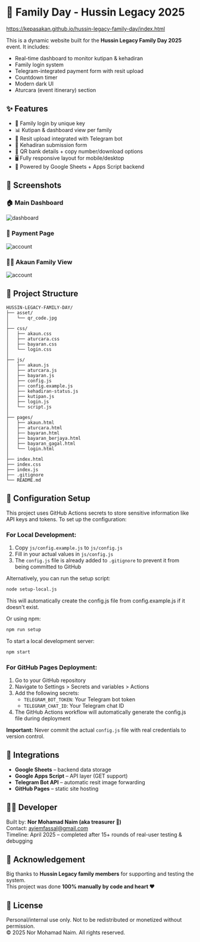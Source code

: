 # 🏡 Family Day - Hussin Legacy 2025

https://kepasakan.github.io/hussin-legacy-family-day/index.html

This is a dynamic website built for the **Hussin Legacy Family Day 2025** event. It includes:

- Real-time dashboard to monitor kutipan & kehadiran
- Family login system
- Telegram-integrated payment form with resit upload
- Countdown timer
- Modern dark UI
- Aturcara (event itinerary) section

## ✨ Features

- 🔐 Family login by unique key
- 📊 Kutipan & dashboard view per family
- 🧾 Resit upload integrated with Telegram bot
- 📅 Kehadiran submission form
- 📸 QR bank details + copy number/download options
- 🖥️ Fully responsive layout for mobile/desktop
- 🧩 Powered by Google Sheets + Apps Script backend

## 📸 Screenshots

### 🏠 Main Dashboard
![dashboard](asset/dashboard.PNG)

### 🧾 Payment Page
![account](asset/payment.PNG)

### 🧑‍💼 Akaun Family View
![account](asset/account.PNG)

## 📁 Project Structure

```plaintext
HUSSIN-LEGACY-FAMILY-DAY/
├── asset/
│   └── qr_code.jpg
│
├── css/
│   ├── akaun.css
│   ├── aturcara.css
│   ├── bayaran.css
│   └── login.css
│
├── js/
│   ├── akaun.js
│   ├── aturcara.js
│   ├── bayaran.js
│   ├── config.js
│   ├── config.example.js
│   ├── kehadiran-status.js
│   ├── kutipan.js
│   ├── login.js
│   └── script.js
│
├── pages/
│   ├── akaun.html
│   ├── aturcara.html
│   ├── bayaran.html
│   ├── bayaran_berjaya.html
│   ├── bayaran_gagal.html
│   └── login.html
│
├── index.html
├── index.css
├── index.js
├── .gitignore
└── README.md
```

## 🔐 Configuration Setup

This project uses GitHub Actions secrets to store sensitive information like API keys and tokens. To set up the configuration:

### For Local Development:
1. Copy `js/config.example.js` to `js/config.js`
2. Fill in your actual values in `js/config.js`
3. The `config.js` file is already added to `.gitignore` to prevent it from being committed to GitHub

Alternatively, you can run the setup script:
```bash
node setup-local.js
```
This will automatically create the config.js file from config.example.js if it doesn't exist.

Or using npm:
```bash
npm run setup
```

To start a local development server:
```bash
npm start
```

### For GitHub Pages Deployment:
1. Go to your GitHub repository
2. Navigate to Settings > Secrets and variables > Actions
3. Add the following secrets:
   - `TELEGRAM_BOT_TOKEN`: Your Telegram bot token
   - `TELEGRAM_CHAT_ID`: Your Telegram chat ID
4. The GitHub Actions workflow will automatically generate the config.js file during deployment

**Important:** Never commit the actual `config.js` file with real credentials to version control.

## 🔧 Integrations

- **Google Sheets** – backend data storage
- **Google Apps Script** – API layer (GET support)
- **Telegram Bot API** – automatic resit image forwarding
- **GitHub Pages** – static site hosting

## 👨‍💻 Developer

Built by: **Nor Mohamad Naim (aka treasurer 🧾)**  
Contact: ayiemfassal@gmail.com  
Timeline: April 2025 – completed after 15+ rounds of real-user testing & debugging 

## 🙏 Acknowledgement

Big thanks to **Hussin Legacy family members** for supporting and testing the system.  
This project was done **100% manually by code and heart ❤️** 

## 📄 License

Personal/internal use only. Not to be redistributed or monetized without permission.  
© 2025 Nor Mohamad Naim. All rights reserved.
   
 